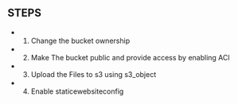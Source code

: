 ## STEPS ##

* 1. Change the bucket ownership 
* 2. Make The bucket public and provide access by enabling ACl
* 3. Upload the Files to s3 using s3_object
* 4. Enable staticewebsiteconfig